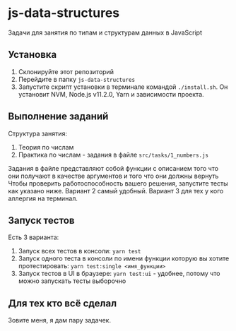 # js-data-structures
Задачи для занятия по типам и структурам данных в JavaScript

## Установка

1. Склонируйте этот репозиторий
2. Перейдите в папку `js-data-structures`
3. Запустите скрипт установки в терминале командой `./install.sh`. Он установит NVM, Node.js v11.2.0, Yarn и зависимости проекта.

## Выполнение заданий

Структура занятия:
1. Теория по числам
2. Практика по числам - задания в файле `src/tasks/1_numbers.js`

Задания в файле представляют собой функции с описанием того что они получают в качестве аргументов и того что они должны вернуть
Чтобы проверить работоспособность вашего решения, запустите тесты как указано ниже. Вариант 2 самый удобный. Вариант 3 для тех у кого аллергия на терминал.

## Запуск тестов

Есть 3 варианта:
1. Запуск всех тестов в консоли: `yarn test`
2. Запуск одного теста в консоли по имени функции которую вы хотите протестировать: `yarn test:single <имя_функции>`
3. Запуск тестов в UI в браузере: `yarn test:ui` - удобнее, потому что можно запускать тесты выборочно

## Для тех кто всё сделал

Зовите меня, я дам пару задачек.

